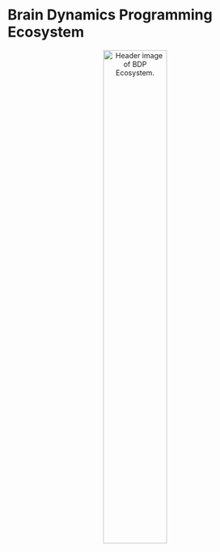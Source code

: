 # Brain Dynamics Programming Ecosystem


<p align="center">
  	<img alt="Header image of BDP Ecosystem." src="https://github.com/chaoming0625/bdp-ecosystem/blob/main/_static/bdp-ecosystem.png" width=50%>
</p> 

